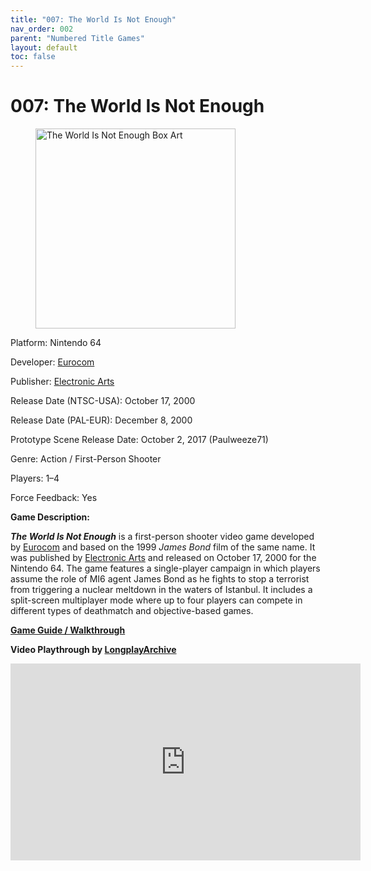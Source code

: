 ```yaml
---
title: "007: The World Is Not Enough"
nav_order: 002
parent: "Numbered Title Games"
layout: default
toc: false
---
```


# 007: The World Is Not Enough

<!-- wp:image {"width":"320px","className":"aligncenter"} -->
<figure class="wp-block-image is-resized aligncenter">
  <img src="https://www.n64gamespedia.com/wp-content/uploads/2024/01/The_World_Is_Not_Enough_Coverart1.png" alt="The World Is Not Enough Box Art" style="width:320px"/>
</figure>
<!-- /wp:image -->

<!-- wp:paragraph {"align":"center"} -->
<p class="has-text-align-center">Platform: Nintendo 64</p>
<p class="has-text-align-center">Developer: <a href="https://en.wikipedia.org/wiki/Eurocom" target="_blank">Eurocom</a></p>
<p class="has-text-align-center">Publisher: <a href="https://en.wikipedia.org/wiki/Electronic_Arts" target="_blank">Electronic Arts</a></p>
<p class="has-text-align-center">Release Date (NTSC-USA): October 17, 2000</p>
<p class="has-text-align-center">Release Date (PAL-EUR): December 8, 2000</p>
<p class="has-text-align-center">Prototype Scene Release Date: October 2, 2017 (Paulweeze71)</p>
<p class="has-text-align-center">Genre: Action / First-Person Shooter</p>
<p class="has-text-align-center">Players: 1–4</p>
<p class="has-text-align-center">Force Feedback: Yes</p>
<!-- /wp:paragraph -->

<!-- wp:paragraph -->
<p><strong>Game Description:</strong></p>
<!-- /wp:paragraph -->

<!-- wp:paragraph -->
<p><em><strong>The World Is Not Enough</strong></em> is a first-person shooter video game developed by <a href="https://en.wikipedia.org/wiki/Eurocom" target="_blank">Eurocom</a> and based on the 1999 <em>James Bond</em> film of the same name. It was published by <a href="https://en.wikipedia.org/wiki/Electronic_Arts" target="_blank">Electronic Arts</a> and released on October 17, 2000 for the Nintendo 64. The game features a single-player campaign in which players assume the role of MI6 agent James Bond as he fights to stop a terrorist from triggering a nuclear meltdown in the waters of Istanbul. It includes a split-screen multiplayer mode where up to four players can compete in different types of deathmatch and objective-based games.</p>
<!-- /wp:paragraph -->

<!-- wp:paragraph {"align":"center"} -->
<p class="has-text-align-center"><strong><a href="https://gamefaqs.gamespot.com/n64/914163-007-the-world-is-not-enough/faqs/37816" target="_blank">Game Guide / Walkthrough</a></strong></p>
<!-- /wp:paragraph -->

<!-- wp:paragraph {"align":"center"} -->
<p class="has-text-align-center"><strong>Video Playthrough by <a href="https://www.youtube.com/channel/UCM8XzXipyTsylZ_WsGKmdKQ" target="_blank">LongplayArchive</a></strong></p>
<!-- /wp:paragraph -->

<!-- wp:html -->
<div style="text-align:center;">
  <iframe width="560" height="315" src="https://www.youtube.com/embed/ca1C-hDxAQA?si=6t30Vg26Sn3dt9-t" title="The World Is Not Enough Gameplay" frameborder="0" allowfullscreen></iframe>
</div>
<!-- /wp:html -->
